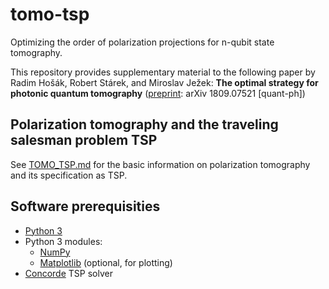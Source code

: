 # tomo-tsp
Optimizing the order of polarization projections for n-qubit state tomography.

This repository provides supplementary material to the following paper by Radim Hošák, Robert Stárek, and Miroslav Ježek:
**The optimal strategy for photonic quantum tomography** ([preprint](https://arxiv.org/abs/1809.07521): arXiv 1809.07521 [quant-ph])

## Polarization tomography and the traveling salesman problem TSP
See [TOMO_TSP.md](TOMO_TSP.md) for the basic information on polarization tomography and its specification as TSP.

## Software prerequisities

* [Python 3](https://www.python.org/)
* Python 3 modules:
   * [NumPy](http://www.numpy.org/)
   * [Matplotlib](https://matplotlib.org/) (optional, for plotting)
* [Concorde](http://www.math.uwaterloo.ca/tsp/concorde/downloads/downloads.htm) TSP solver
